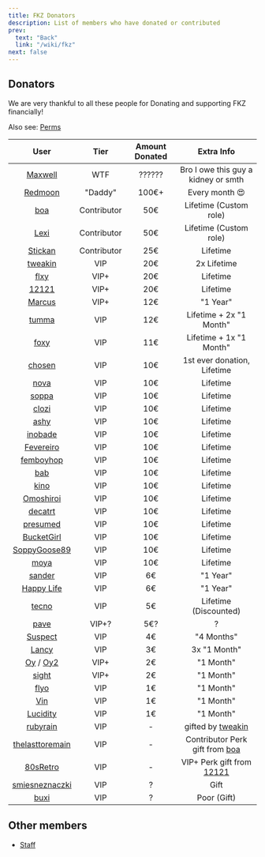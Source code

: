 ```yaml
---
title: FKZ Donators
description: List of members who have donated or contributed
prev:
  text: "Back"
  link: "/wiki/fkz"
next: false
---
```


## Donators

We are very thankful to all these people for Donating and supporting FKZ financially!

Also see: [Perms](/wiki/fkz/servers/perms)

|                                                            User                                                            |    Tier     | Amount Donated |                                       Extra Info                                        |
| :------------------------------------------------------------------------------------------------------------------------: | :---------: | :------------: | :-------------------------------------------------------------------------------------: |
|                              [Maxwell](https://steamcommunity.com/profiles/76561198241119894)                              |     WTF     |     ??????     |                           Bro I owe this guy a kidney or smth                           |
|                              [Redmoon](https://steamcommunity.com/profiles/76561198260657129)                              |   "Daddy"   |     100€+      |                                     Every month 😍                                      |
|                                [boa](https://steamcommunity.com/profiles/76561199214310539)                                | Contributor |      50€       |                                 Lifetime (Custom role)                                  |
|                               [Lexi](https://steamcommunity.com/profiles/76561199385094595)                                | Contributor |      50€       |                                 Lifetime (Custom role)                                  |
|                              [Stickan](https://steamcommunity.com/profiles/76561198933308155)                              | Contributor |      25€       |                                        Lifetime                                         |
|                              [tweakin](http://steamcommunity.com/profiles/76561198171200427)                               |     VIP     |      20€       |                                       2x Lifetime                                       |
|                               [flxy](https://steamcommunity.com/profiles/76561198022292556)                                |    VIP+     |      20€       |                                        Lifetime                                         |
|                               [12121](https://steamcommunity.com/profiles/76561199517697568)                               |    VIP+     |      20€       |                                        Lifetime                                         |
|                               [Marcus](http://steamcommunity.com/profiles/76561198967068383)                               |    VIP+     |      12€       |                                        "1 Year"                                         |
|                               [tumma](https://steamcommunity.com/profiles/76561198119556717)                               |     VIP     |      12€       |                                 Lifetime + 2x "1 Month"                                 |
|                                [foxy](http://steamcommunity.com/profiles/76561199173958149)                                |     VIP     |      11€       |                                 Lifetime + 1x "1 Month"                                 |
|                              [chosen](https://steamcommunity.com/profiles/76561198140731752)                               |     VIP     |      10€       |                               1st ever donation, Lifetime                               |
|                               [nova](https://steamcommunity.com/profiles/76561198840095526)                                |     VIP     |      10€       |                                        Lifetime                                         |
|                               [soppa](https://steamcommunity.com/profiles/76561198879526659)                               |     VIP     |      10€       |                                        Lifetime                                         |
|                               [clozi](https://steamcommunity.com/profiles/76561198165611254)                               |     VIP     |      10€       |                                        Lifetime                                         |
|                               [ashy](https://steamcommunity.com/profiles/76561198851903962)                                |     VIP     |      10€       |                                        Lifetime                                         |
|                              [inobade](https://steamcommunity.com/profiles/76561198200522101)                              |     VIP     |      10€       |                                        Lifetime                                         |
|                            [Fevereiro](https://steamcommunity.com/profiles/76561198173568365/)                             |     VIP     |      10€       |                                        Lifetime                                         |
|                             [femboyhop](https://steamcommunity.com/profiles/76561199500948883)                             |     VIP     |      10€       |                                        Lifetime                                         |
|                                [bab](https://steamcommunity.com/profiles/76561198860773846)                                |     VIP     |      10€       |                                        Lifetime                                         |
|                                [kino](http://steamcommunity.com/profiles/76561198355327911)                                |     VIP     |      10€       |                                        Lifetime                                         |
|                             [Omoshiroi](https://steamcommunity.com/profiles/76561198344316711)                             |     VIP     |      10€       |                                        Lifetime                                         |
|                              [decatrt](https://steamcommunity.com/profiles/76561199060612843)                              |     VIP     |      10€       |                                        Lifetime                                         |
|                             [presumed](https://steamcommunity.com/profiles/76561199106917683)                              |     VIP     |      10€       |                                        Lifetime                                         |
|                            [BucketGirl](https://steamcommunity.com/profiles/76561199180685548)                             |     VIP     |      10€       |                                        Lifetime                                         |
|                           [SoppyGoose89](https://steamcommunity.com/profiles/76561199027433336)                            |     VIP     |      10€       |                                        Lifetime                                         |
|                               [moya](https://steamcommunity.com/profiles/76561199114338861)                                |     VIP     |      10€       |                                        Lifetime                                         |
|                              [sander](https://steamcommunity.com/profiles/76561198144620830)                               |     VIP     |       6€       |                                        "1 Year"                                         |
|                             [Happy Life](http://steamcommunity.com/profiles/76561198162007521)                             |     VIP     |       6€       |                                        "1 Year"                                         |
|                              [tecno](https://steamcommunity.com/profiles/765611990183446499)                               |     VIP     |       5€       |                                  Lifetime (Discounted)                                  |
|                               [pave](https://steamcommunity.com/profiles/76561198314508107)                                |    VIP+?    |      5€?       |                                            ?                                            |
|                              [Suspect](http://steamcommunity.com/profiles/76561199004924295)                               |     VIP     |       4€       |                                       "4 Months"                                        |
|                               [Lancy](http://steamcommunity.com/profiles/76561198810381192)                                |     VIP     |       3€       |                                      3x "1 Month"                                       |
| [Oy](https://steamcommunity.com/profiles/76561198384759348) / [Oy2](https://steamcommunity.com/profiles/76561199096177681) |    VIP+     |       2€       |                                        "1 Month"                                        |
|                               [sight](https://steamcommunity.com/profiles/76561199001833144)                               |    VIP+     |       2€       |                                        "1 Month"                                        |
|                               [flyo](https://steamcommunity.com/profiles/76561199001474057)                                |     VIP     |       1€       |                                        "1 Month"                                        |
|                                [Vin](http://steamcommunity.com/profiles/76561198954006279)                                 |     VIP     |       1€       |                                        "1 Month"                                        |
|                              [Lucidity](http://steamcommunity.com/profiles/76561198207657755)                              |     VIP     |       1€       |                                        "1 Month"                                        |
|                             [rubyrain](https://steamcommunity.com/profiles/76561198298163936)                              |     VIP     |       -        |        gifted by [tweakin](http://steamcommunity.com/profiles/76561198171200427)        |
|                          [thelasttoremain](https://steamcommunity.com/profiles/76561199820601277)                          |     VIP     |       -        | Contributor Perk gift from [boa](https://steamcommunity.com/profiles/76561199214310539) |
|                             [80sRetro](https://steamcommunity.com/profiles/76561198844479708)                              |     VIP     |       -        |   VIP+ Perk gift from [12121](https://steamcommunity.com/profiles/76561199517697568)    |
|                          [smiesneznaczki](https://steamcommunity.com/profiles/76561198325578948)                           |     VIP     |       ?        |                                          Gift                                           |
|                               [buxi](https://steamcommunity.com/profiles/76561198410857586)                                |     VIP     |       ?        |                                       Poor (Gift)                                       |

## Other members

- [Staff](/wiki/fkz/staff)
